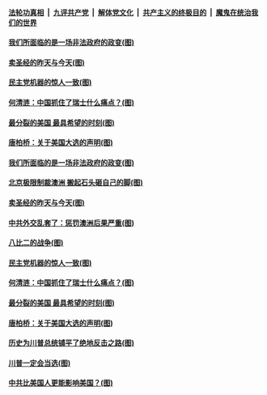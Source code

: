 ####  [法轮功真相](../../../../basic/blob/master/README.md?t=12180803) &nbsp;|&nbsp; [九评共产党](../../../../9ping.md/blob/master/README.md?t=12180803) &nbsp;|&nbsp; [解体党文化](../../../../jtdwh.md/blob/master/README.md?t=12180803)  &nbsp;|&nbsp; [共产主义的终极目的](../../../../gczydzjmd.md/blob/master/README.md?t=12180803) &nbsp;|&nbsp; [魔鬼在统治我们的世界](../../../../mgztzwmdsj.md/blob/master/README.md?t=12180803) 

#### [我们所面临的是一场非法政府的政变(图)](../pages/p4/956188.md?t=12180803) 

#### [卖圣经的昨天与今天(图)](../pages/p4/956100.md?t=12180803) 

#### [民主党机器的惊人一致(图)](../pages/p4/956081.md?t=12180803) 

#### [何清涟：中国抓住了瑞士什么痛点？(图)](../pages/p4/956076.md?t=12180803) 

#### [最分裂的美国 最具希望的时刻(图)](../pages/p4/955472.md?t=12180803) 

#### [唐柏桥：关于美国大选的声明(图)](../pages/p4/956038.md?t=12180803) 

#### [我们所面临的是一场非法政府的政变(图)](../pages/p4/956188.md?t=12180803) 

#### [北京极限制裁澳洲 搬起石头砸自己的脚(图)](../pages/p4/956170.md?t=12180803) 




#### [卖圣经的昨天与今天(图)](../pages/p4/956100.md?t=12180803) 

#### [中共外交乱套了：惩罚澳洲后果严重(图)](../pages/p4/956091.md?t=12180803) 


#### [八比二的战争(图)](../pages/p4/956085.md?t=12180803) 

#### [民主党机器的惊人一致(图)](../pages/p4/956081.md?t=12180803) 

#### [何清涟：中国抓住了瑞士什么痛点？(图)](../pages/p4/956076.md?t=12180803) 


#### [最分裂的美国 最具希望的时刻(图)](../pages/p4/955472.md?t=12180803) 

#### [唐柏桥：关于美国大选的声明(图)](../pages/p4/956038.md?t=12180803) 



#### [历史为川普总统铺平了绝地反击之路(图)](../pages/p4/955966.md?t=12180803) 

#### [川普一定会当选(图)](../pages/p4/955964.md?t=12180803) 


#### [中共比美国人更能影响美国？(图)](../pages/p4/955927.md?t=12180803) 

